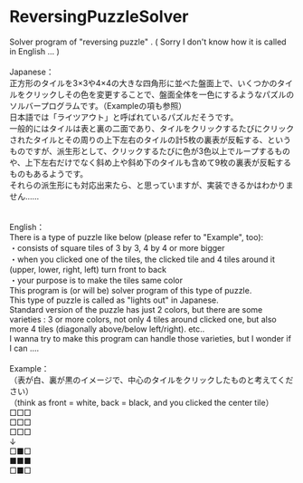 # ReversingPuzzleSolver
Solver program of "reversing puzzle" . ( Sorry I don't know how it is called in English ... )
<br><br>
Japanese：<br>
正方形のタイルを3×3や4×4の大きな四角形に並べた盤面上で、いくつかのタイルをクリックしその色を変更することで、盤面全体を一色にするようなパズルのソルバープログラムです。（Exampleの項も参照）<br>
日本語では「ライツアウト」と呼ばれているパズルだそうです。<br>
一般的にはタイルは表と裏の二面であり、タイルをクリックするたびにクリックされたタイルとその周りの上下左右のタイルの計5枚の裏表が反転する、というものですが、派生形として、クリックするたびに色が3色以上でループするものや、上下左右だけでなく斜め上や斜め下のタイルも含めて9枚の裏表が反転するものもあるようです。<br>
それらの派生形にも対応出来たら、と思っていますが、実装できるかはわかりません……<br>
<br>
<br>
English：<br>
There is a type of puzzle like below (please refer to "Example", too):<br>
・consists of square tiles of 3 by 3, 4 by 4 or more bigger<br>
・when you clicked one of the tiles, the clicked tile and 4 tiles around it (upper, lower, right, left) turn front to back<br>
・your purpose is to make the tiles same color<br>
This program is (or will be) solver program of this type of puzzle.<br>
This type of puzzle is called as "lights out" in Japanese.<br>
Standard version of the puzzle has just 2 colors, but there are some varieties : 3 or more colors, not only 4 tiles around clicked one, but also more 4 tiles (diagonally above/below left/right). etc..<br>
I wanna try to make this program can handle those varieties, but I wonder if I can ....<br>
<br>
Example：<br>
（表が白、裏が黒のイメージで、中心のタイルをクリックしたものと考えてください）<br>
（think as front = white, back = black, and you clicked the center tile）<br>
□□□<br>
□□□<br>
□□□<br>
↓<br>
 □■□<br>
■■■<br>
 □■□<br>
